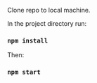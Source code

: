 Clone repo to local machine.

In the project directory run:

### `npm install`

Then:

### `npm start`
